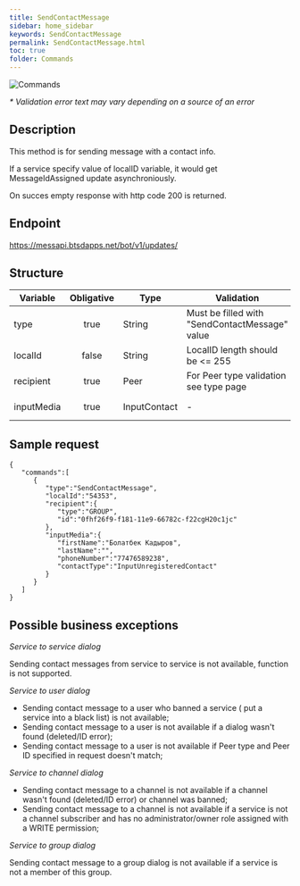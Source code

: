 ```yaml
---
title: SendContactMessage
sidebar: home_sidebar
keywords: SendContactMessage
permalink: SendContactMessage.html
toc: true
folder: Commands
---
```


![Commands](images/BotCommand.png "BotCommandSendMessage")
<p>
<i>* Validation error text may vary depending on a source of an error</i>
</p>

## Description

<p> This method is for sending  message with a contact info. 
</p>
<p> If a service specify value of localID variable, it would get MessageIdAssigned update asynchroniously.
</p>
<p> On succes empty response with http code 200 is returned.
</p>


## Endpoint

https://messapi.btsdapps.net/bot/v1/updates/

## Structure

| Variable  | Obligative  | Type| Validation| Description
|---|:---:|---|---|---|
| type | true | String | Must be filled with "SendContactMessage" value |Type of request "SendContactMessage" |
| localId | false |  String |LocalID length should be <= 255  | Message ID generated by Bot  |
| recipient  | true |  Peer | For Peer type validation see type page| Peer to send this message to |
| inputMedia  | true |  InputContact | - | InputContact object containing contact info |

## Sample request

```
{  
   "commands":[  
      {  
         "type":"SendContactMessage",
         "localId":"54353",
         "recipient":{  
            "type":"GROUP",
            "id":"0fhf26f9-f181-11e9-66782c-f22cgH20c1jc"
         },
         "inputMedia":{  
            "firstName":"Болатбек Кадыров",
            "lastName":"",
            "phoneNumber":"77476589238",
            "contactType":"InputUnregisteredContact"
         }
      }
   ]
}
```

## Possible business exceptions

<i>Service to service dialog </i>
<p> Sending contact messages from service to service is not available, function is not supported.
</p>
<i>Service to user dialog</i>
<p>
<ul>
  <li> Sending contact message to a user who banned a service ( put a service into a black list) is not available;
  </li>
  <li> Sending contact message to a user is not available if a dialog wasn't found (deleted/ID error);
  </li>
  <li> Sending contact message to a user is not available if Peer type and Peer ID specified in request doesn't match;
  </li>
</ul>  
</p>
<i>Service to channel dialog</i>
<p>
<ul>
  <li> Sending contact message to a channel is not available if a channel wasn't found (deleted/ID error) or channel was banned;
  </li>
  <li>Sending contact message to a channel is not available if a service is not a channel subscriber and has no administrator/owner role assigned with a WRITE permission;
  </li>
  </ul>
  </p>
<i>Service to group dialog</i>
<p>
Sending contact message to a group dialog is not available if a service is not a member of this group.
</p>
